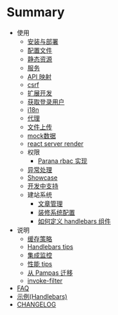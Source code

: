 # Summary

- 使用
  - [安装与部署](usage.md)
  - [配置文件](config-file.md)
  - [静态资源](static-file-handler.md)
  - [服务](service.md)
  - [API 映射](api-mapping.md)
  - [csrf](csrf.md)
  - [扩展开发](extension.md)
  - [获取登录用户](get-login-user.md)
  - [i18n](i18n.md)
  - [代理](proxy.md)
  - [文件上传](upload.md)
  - [mock数据](mock.md)
  - [react server render](ssr.md)
  - 权限
    - [Parana rbac 实现](rbac-auth.md)
  - [异常处理](error-handle.md)
  - [Showcase](showcase.md)
  - [开发中支持](develop-support.md)
  - 建站系统
    - [文章管理](cms/article.md)
    - [装修系统配置](cms/config.md)
    - [如何定义 handlebars 组件](cms/component.md)
- 说明
  - [缓存策略](cache-strategy.md)
  - [Handlebars tips](handlebars-tips.md)
  - [集成监控](monitor.md)
  - [性能 tips](performance-tips.md)
  - [从 Pampas 迁移](migration.md)
  - [invoke-filter](invoke-filter.md)
- [FAQ](faq.md)
- [示例(Handlebars)](step-by-step.md)
- [CHANGELOG](CHANGELOG.md)
